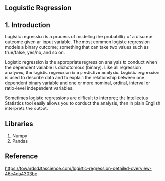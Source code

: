 ## Loguistic Regression ##

## 1. Introduction ##

Logistic regression is a process of modeling the probability of a discrete outcome given an input variable. The most common logistic regression models a binary outcome; something that can take two values such as true/false, yes/no, and so on.

Logistic regression is the appropriate regression analysis to conduct when the dependent variable is dichotomous (binary).  Like all regression analyses, the logistic regression is a predictive analysis.  Logistic regression is used to describe data and to explain the relationship between one dependent binary variable and one or more nominal, ordinal, interval or ratio-level independent variables.

Sometimes logistic regressions are difficult to interpret; the Intellectus Statistics tool easily allows you to conduct the analysis, then in plain English interprets the output.

## Libraries ##
1. Numpy
2. Pandas

## Reference ##

https://towardsdatascience.com/logistic-regression-detailed-overview-46c4da4303bc



